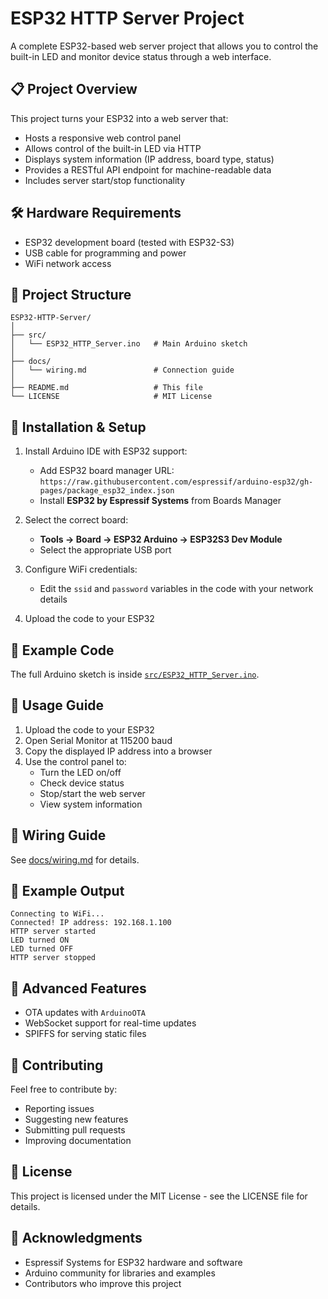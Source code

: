 # ESP32 HTTP Server Project

A complete ESP32-based web server project that allows you to control the built-in LED and monitor device status through a web interface.

## 📋 Project Overview
This project turns your ESP32 into a web server that:

- Hosts a responsive web control panel  
- Allows control of the built-in LED via HTTP  
- Displays system information (IP address, board type, status)  
- Provides a RESTful API endpoint for machine-readable data  
- Includes server start/stop functionality  

## 🛠 Hardware Requirements
- ESP32 development board (tested with ESP32-S3)  
- USB cable for programming and power  
- WiFi network access  

## 📁 Project Structure
```text
ESP32-HTTP-Server/
│
├── src/
│   └── ESP32_HTTP_Server.ino   # Main Arduino sketch
│
├── docs/
│   └── wiring.md               # Connection guide
│
├── README.md                   # This file
└── LICENSE                     # MIT License
```

## 🚀 Installation & Setup
1. Install Arduino IDE with ESP32 support:
   - Add ESP32 board manager URL:  
     `https://raw.githubusercontent.com/espressif/arduino-esp32/gh-pages/package_esp32_index.json`
   - Install **ESP32 by Espressif Systems** from Boards Manager

2. Select the correct board:
   - **Tools → Board → ESP32 Arduino → ESP32S3 Dev Module**
   - Select the appropriate USB port

3. Configure WiFi credentials:
   - Edit the `ssid` and `password` variables in the code with your network details

4. Upload the code to your ESP32

## 🔧 Example Code
The full Arduino sketch is inside [`src/ESP32_HTTP_Server.ino`](src/ESP32_HTTP_Server.ino).

## 📖 Usage Guide
1. Upload the code to your ESP32  
2. Open Serial Monitor at 115200 baud  
3. Copy the displayed IP address into a browser  
4. Use the control panel to:
   - Turn the LED on/off  
   - Check device status  
   - Stop/start the web server  
   - View system information  

## 📄 Wiring Guide
See [docs/wiring.md](docs/wiring.md) for details.  

## 📸 Example Output
```text
Connecting to WiFi...
Connected! IP address: 192.168.1.100
HTTP server started
LED turned ON
LED turned OFF
HTTP server stopped
```

## 🌟 Advanced Features
- OTA updates with `ArduinoOTA`  
- WebSocket support for real-time updates  
- SPIFFS for serving static files  

## 🤝 Contributing
Feel free to contribute by:  
- Reporting issues  
- Suggesting new features  
- Submitting pull requests  
- Improving documentation  

## 📜 License
This project is licensed under the MIT License - see the LICENSE file for details.  

## 🙏 Acknowledgments
- Espressif Systems for ESP32 hardware and software  
- Arduino community for libraries and examples  
- Contributors who improve this project  
